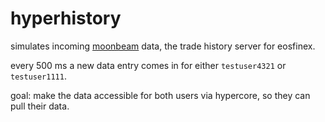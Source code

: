 # hyperhistory

simulates incoming [moonbeam](https://github.com/bitfinexcom/moonbeam) data,
the trade history server for eosfinex.


every 500 ms a new data entry comes in for either `testuser4321` or
`testuser1111`.

goal: make the data accessible for both users via hypercore,
so they can pull their data.

